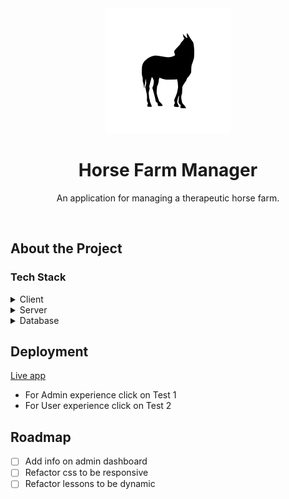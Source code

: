 <div align="center">
  <img src="./client/src/assets/icons/logo.svg" alt="logo" width="200" height="auto" />
  <h1>Horse Farm Manager</h1>
  <p>An application for managing a therapeutic horse farm.</p>
</div>

<br />

<!-- About the Project -->
## About the Project

<!-- TechStack -->
### Tech Stack

<details>
  <summary>Client</summary>
  <ul>
    <li><a href="https://www.typescriptlang.org/">Typescript</a></li>
    <li><a href="https://reactjs.org/">React.js</a></li>
    <li><a href="https://react-hook-form.com/">React hook form</a></li>
    <li><a href="https://github.com/jquense/yup">Yup</a></li>
  </ul>
</details>

<details>
  <summary>Server</summary>
  <ul>
    <li><a href="https://www.typescriptlang.org/">Typescript</a></li>
    <li><a href="https://expressjs.com/">Express.js</a></li>
    <li><a href="https://github.com/kelektiv/node.bcrypt.js#readme">bcrypt</a></li>
    <li><a href="https://github.com/auth0/node-jsonwebtoken#readme">jsonwebtoken</a></li>
  </ul>
</details>

<details>
<summary>Database</summary>
  <ul>
    <li><a href="https://www.postgresql.org/">PostgreSQL</a></li>
  </ul>
</details>

<!-- Deployment -->
## Deployment

[Live app](https://horse-farm-manager.herokuapp.com)

<ul>
  <li>For Admin experience click on Test 1</li>
  <li>For User experience click on Test 2</li>
</ul>

<!-- Roadmap -->
## Roadmap

- [ ] Add info on admin dashboard
- [ ] Refactor css to be responsive
- [ ] Refactor lessons to be dynamic